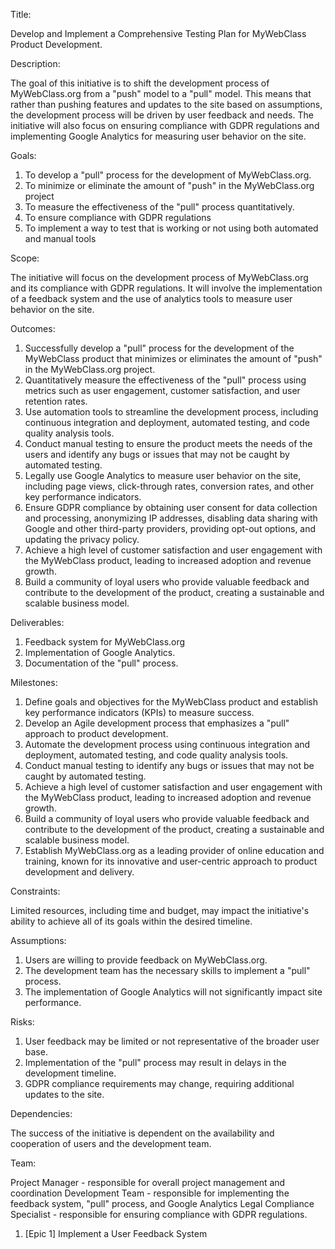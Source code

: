Title:

Develop and Implement a Comprehensive Testing Plan for MyWebClass Product Development.

Description:

The goal of this initiative is to shift the development process of MyWebClass.org from a "push" 
model to a "pull" model. This means that rather than pushing features and updates to the site 
based on assumptions, the development process will be driven by user feedback and needs. 
The initiative will also focus on ensuring compliance with GDPR regulations and implementing
Google Analytics for measuring user behavior on the site.

Goals:

1. To develop a "pull" process for the development of MyWebClass.org.
2. To minimize or eliminate the amount of "push" in the MyWebClass.org project
3. To measure the effectiveness of the "pull" process quantitatively.
4. To ensure compliance with GDPR regulations
5. To implement a way to test that is working or not using both automated and manual tools

Scope: 

The initiative will focus on the development process of MyWebClass.org and its compliance 
with GDPR regulations. It will involve the implementation of a feedback system and the use of 
analytics tools to measure user behavior on the site.

Outcomes:

1. Successfully develop a "pull" process for the development of the MyWebClass product that 
minimizes or eliminates the amount of "push" in the MyWebClass.org project.
2. Quantitatively measure the effectiveness of the "pull" process using metrics such as user 
engagement, customer satisfaction, and user retention rates.
3. Use automation tools to streamline the development process, including continuous integration 
and deployment, automated testing, and code quality analysis tools.
4. Conduct manual testing to ensure the product meets the needs of the users and identify any bugs 
or issues that may not be caught by automated testing.
5. Legally use Google Analytics to measure user behavior on the site, including page views, 
click-through rates, conversion rates, and other key performance indicators.
6. Ensure GDPR compliance by obtaining user consent for data collection and processing,
anonymizing IP addresses, disabling data sharing with Google and other third-party providers, providing opt-out options, and updating the privacy policy.
7. Achieve a high level of customer satisfaction and user engagement with the MyWebClass product, 
leading to increased adoption and revenue growth.
8. Build a community of loyal users who provide valuable feedback and contribute to the development
of the product, creating a sustainable and scalable business model.

Deliverables:

1. Feedback system for MyWebClass.org
2. Implementation of Google Analytics.
3. Documentation of the "pull" process.

Milestones:

1. Define goals and objectives for the MyWebClass product and establish key performance indicators 
(KPIs) to measure success.
2. Develop an Agile development process that emphasizes a "pull" approach to product development.
3. Automate the development process using continuous integration and deployment, automated testing, 
and code quality analysis tools.
4. Conduct manual testing to identify any bugs or issues that may not be caught by automated testing.
5. Achieve a high level of customer satisfaction and user engagement with the MyWebClass product, 
leading to increased adoption and revenue growth.
6. Build a community of loyal users who provide valuable feedback and contribute to the development 
of the product, creating a sustainable and scalable business model.
7. Establish MyWebClass.org as a leading provider of online education and training, known for its 
innovative and user-centric approach to product development and delivery.

Constraints: 

Limited resources, including time and budget, may impact the initiative's ability to achieve all 
of its goals within the desired timeline.

Assumptions:

1. Users are willing to provide feedback on MyWebClass.org.
2. The development team has the necessary skills to implement a "pull" process.
3. The implementation of Google Analytics will not significantly impact site performance.

Risks:

1. User feedback may be limited or not representative of the broader user base.
2. Implementation of the "pull" process may result in delays in the development timeline.
3. GDPR compliance requirements may change, requiring additional updates to the site.

Dependencies: 

The success of the initiative is dependent on the availability and cooperation of users and 
the development team.

Team:

Project Manager - responsible for overall project management and coordination
Development Team - responsible for implementing the feedback system, "pull" process, and 
Google Analytics
Legal Compliance Specialist - responsible for ensuring compliance with GDPR regulations.



1. [Epic 1]
Implement a User Feedback System
